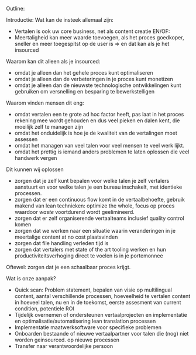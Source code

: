 Outline:


Introductie: Wat kan de insteek allemaal zijn:
* Vertalen is ook uw core business, net als content creatie EN/OF:
* Meertaligheid kan meer waarde toevoegen, als het proces goedkoper, sneller en meer toegespitst op de user is => en dat kan als je het insourced

Waarom kan dit alleen als je insourced:
* omdat je alleen dan het gehele proces kunt optimaliseren 
* omdat je alleen dan de verbeteringen in je proces kunt monetizen
* omdat je alleen dan de nieuwste technologische ontwikkelingen kunt gebruiken om versnelling en besparing te bewerkstelligen

Waarom vinden mensen dit eng:
* omdat vertalen een te grote ad hoc factor heeft, pas laat in het proces rekening mee wordt gehouden en dus veel pieken en dalen kent, die moeilijk zelf te managen zijn
* omdat het onduidelijk is hoe je de kwaliteit van de vertalingen moet assessen
* omdat het managen van veel talen voor veel mensen te veel werk lijkt.
* omdat het prettig is iemand anders problemen te laten oplossen die veel handwerk vergen

Dit kunnen wij oplossen

* zorgen dat je zelf kunt bepalen voor welke talen je zelf vertalers aanstuurt en voor welke talen je een bureau inschakelt, 
met identieke processen.
* zorgen dat er een continuous flow komt in de vertaalbehoefte, gebruik makend van lean technieken: 
optimize the whole, focus op proces waardoor _waste_ voortdurend wordt geelimineerd. 
* zorgen dat er zelf organiserende vertaalteams inclusief quality control komen 
* zorgen dat we werken naar een situatie waarin veranderingen in je meertalige content at no cost plaatsvinden
* zorgen dat file handling verleden tijd is
* zorgen dat vertalers met state of the art tooling werken en hun productiviteitsverhoging direct te voelen is in je portemonnee

Oftewel: zorgen dat je een schaalbaar proces krijgt. 

Wat is onze aanpak? 

* Quick scan: Problem statement, bepalen van visie op multilingual content, aantal verschillende processen,
hoeveelheid te vertalen content in hoeveel talen, nu en in de toekomst, eerste assesment van current condition, potentiele ROI
* Tijdelijk overnemen of ondersteunen vertaalprojecten en implementatie en optimalisatie/automatisering lean translation processen
* Implementatie maatwerksoftware voor specifieke problemen
* Onboarden bestaande of nieuwe vertaalpartner voor talen die (nog) niet worden geinsourced. op nieuwe processen
* Transfer naar verantwoordelijke persoon  



